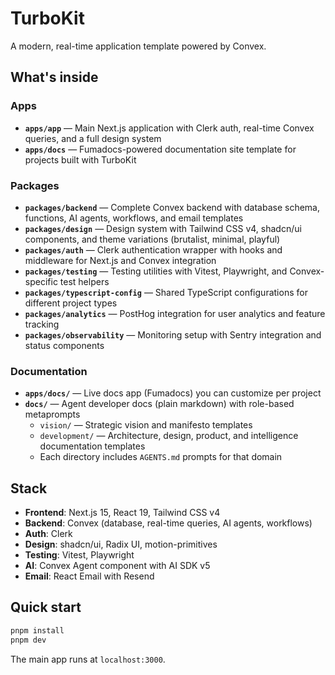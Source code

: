 # TurboKit

A modern, real-time application template powered by Convex.

## What's inside

### Apps
- **`apps/app`** — Main Next.js application with Clerk auth, real-time Convex queries, and a full design system
- **`apps/docs`** — Fumadocs-powered documentation site template for projects built with TurboKit

### Packages
- **`packages/backend`** — Complete Convex backend with database schema, functions, AI agents, workflows, and email templates
- **`packages/design`** — Design system with Tailwind CSS v4, shadcn/ui components, and theme variations (brutalist, minimal, playful)
- **`packages/auth`** — Clerk authentication wrapper with hooks and middleware for Next.js and Convex integration
- **`packages/testing`** — Testing utilities with Vitest, Playwright, and Convex-specific test helpers
- **`packages/typescript-config`** — Shared TypeScript configurations for different project types
- **`packages/analytics`** — PostHog integration for user analytics and feature tracking
- **`packages/observability`** — Monitoring setup with Sentry integration and status components

### Documentation
- **`apps/docs/`** — Live docs app (Fumadocs) you can customize per project
- **`docs/`** — Agent developer docs (plain markdown) with role-based metaprompts
  - `vision/` — Strategic vision and manifesto templates 
  - `development/` — Architecture, design, product, and intelligence documentation templates
  - Each directory includes `AGENTS.md` prompts for that domain

## Stack

- **Frontend**: Next.js 15, React 19, Tailwind CSS v4
- **Backend**: Convex (database, real-time queries, AI agents, workflows)
- **Auth**: Clerk
- **Design**: shadcn/ui, Radix UI, motion-primitives
- **Testing**: Vitest, Playwright
- **AI**: Convex Agent component with AI SDK v5
- **Email**: React Email with Resend

## Quick start

```bash
pnpm install
pnpm dev
```

The main app runs at `localhost:3000`.

